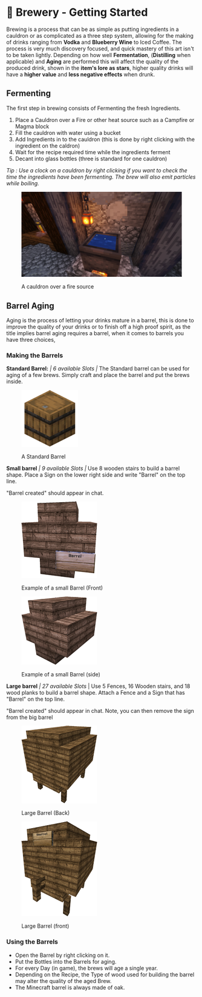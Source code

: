 # 🍻 Brewery - Getting Started

Brewing is a process that can be as simple as putting ingredients in a cauldron or as complicated as a three step system, allowing for the making of drinks ranging from **Vodka** and **Blueberry Wine** to Iced Coffee. The process is very much discovery focused, and quick mastery of this art isn't to be taken lightly. Depending on how well **Fermentation**, (**Distilling** when applicable) and **Aging** are performed this will affect the quality of the produced drink, shown in the **item's lore as stars**, higher quality drinks will have a **higher value** and **less negative effects** when drunk.

## Fermenting

The first step in brewing consists of Fermenting the fresh Ingredients.

1. Place a Cauldron over a Fire or other heat source such as a Campfire or Magma block
2. Fill the cauldron with water using a bucket
3. Add Ingredients in to the cauldron (this is done by right clicking with the ingredient on the caldron)
4. Wait for the recipe required time while the ingredients ferment
5. Decant into glass bottles (three is standard for one cauldron)

_Tip : Use a clock on a cauldron by right clicking if you want to check the time the ingredients have been fermenting. The brew will also emit particles while boiling._

<figure><img src="../../.gitbook/assets/image (15).png" alt=""><figcaption><p>A cauldron over a fire source</p></figcaption></figure>

## Barrel Aging

Aging is the process of letting your drinks mature in a barrel, this is done to improve the quality of your drinks or to finish off a high proof spirit, as the title implies barrel aging requires a barrel, when it comes to barrels you have three choices,

### Making the Barrels

**Standard Barrel:** _| 6 available Slots |_ The Standard barrel can be used for aging of a few brews. Simply craft and place the barrel and put the brews inside.

<figure><img src="../../.gitbook/assets/image (6).png" alt=""><figcaption><p>A Standard Barrel</p></figcaption></figure>

**Small barrel**  _|  9 available Slots |_ Use 8 wooden stairs to build a barrel shape. Place a Sign on the lower right side and write "Barrel" on the top line.

"Barrel created" should appear in chat.

<div>

<figure><img src="../../.gitbook/assets/image (10).png" alt=""><figcaption><p>Example of a small Barrel (Front)</p></figcaption></figure>

 

<figure><img src="../../.gitbook/assets/image (7).png" alt=""><figcaption><p>Example of a small Barrel (side)</p></figcaption></figure>

</div>

**Large barrel**  _|  27 available Slots_ | Use 5 Fences, 16 Wooden stairs, and 18 wood planks to build a barrel shape. Attach a Fence and a Sign that has "Barrel" on the top line.

"Barrel created" should appear in chat. Note, you can then remove the sign from the big barrel

<div>

<figure><img src="../../.gitbook/assets/image (1).png" alt=""><figcaption><p>Large Barrel (Back)</p></figcaption></figure>

 

<figure><img src="../../.gitbook/assets/image (4).png" alt=""><figcaption><p>Large Barrel (front)</p></figcaption></figure>

</div>

### Using the Barrels

* Open the Barrel by right clicking on it.
* Put the Bottles into the Barrels for aging.
* For every Day (in game), the brews will age a single year.
* Depending on the Recipe, the Type of wood used for building the barrel may alter the quality of the aged Brew.
* The Minecraft barrel is always made of oak.
